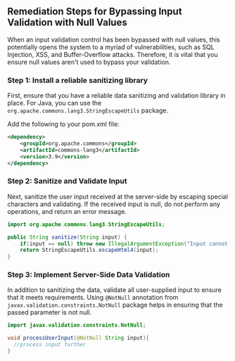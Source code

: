 

## Remediation Steps for Bypassing Input Validation with Null Values
When an input validation control has been bypassed with null values, this potentially opens the system to a myriad of vulnerabilities, such as SQL Injection, XSS, and Buffer-Overflow attacks. Therefore, it is vital that you ensure null values aren't used to bypass your validation.

### Step 1: Install a reliable sanitizing library
First, ensure that you have a reliable data sanitizing and validation library in place. For Java, you can use the `org.apache.commons.lang3.StringEscapeUtils` package.

Add the following to your pom.xml file:
```xml
<dependency>
    <groupId>org.apache.commons</groupId>
    <artifactId>commons-lang3</artifactId>
    <version>3.9</version>
</dependency>
```

### Step 2: Sanitize and Validate Input
Next, sanitize the user input received at the server-side by escaping special characters and validating. If the received input is null, do not perform any operations, and return an error message. 

```java
import org.apache.commons.lang3.StringEscapeUtils;

public String sanitize(String input) {
    if(input == null) throw new IllegalArgumentException("Input cannot be null");
    return StringEscapeUtils.escapeHtml4(input);
}
```

### Step 3: Implement Server-Side Data Validation
In addition to sanitizing the data, validate all user-supplied input to ensure that it meets requirements. Using `@NotNull` annotation from `javax.validation.constraints.NotNull` package helps in ensuring that the passed parameter is not null.

```java
import javax.validation.constraints.NotNull;

void processUserInput(@NotNull String input){
  //process input further
}
```